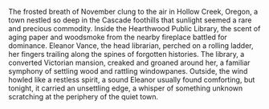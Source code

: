 The frosted breath of November clung to the air in Hollow Creek, Oregon, a town nestled so deep in the Cascade foothills that sunlight seemed a rare and precious commodity. Inside the Hearthwood Public Library, the scent of aging paper and woodsmoke from the nearby fireplace battled for dominance.  Eleanor Vance, the head librarian, perched on a rolling ladder, her fingers trailing along the spines of forgotten histories. The library, a converted Victorian mansion, creaked and groaned around her, a familiar symphony of settling wood and rattling windowpanes. Outside, the wind howled like a restless spirit, a sound Eleanor usually found comforting, but tonight, it carried an unsettling edge, a whisper of something unknown scratching at the periphery of the quiet town.
